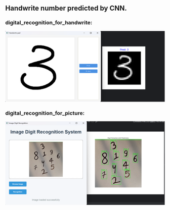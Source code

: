 ## Handwrite number predicted by CNN.
### digital_recognition_for_handwrite:
![img.png](static/img.png)
### digital_recognition_for_picture:
![img_1.png](static/img_1.png)
